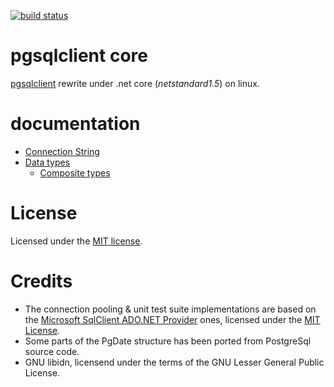 [![build status](https://gitlab.com/carlosga/pgsqlclient-core/badges/master/build.svg)](https://gitlab.com/carlosga/pgsqlclient-core/commits/master)

# pgsqlclient core

[pgsqlclient](https://gitlab.com/carlosga/pgsqlclient) rewrite under .net core (*netstandard1.5*) on linux.

# documentation

* [Connection String](docs/connection-string.md)
* [Data types](docs/data-types.md)
   * [Composite types](docs/composite-bindings.md)

# License

Licensed under the [MIT license](license.md).

# Credits

* The connection pooling & unit test suite implementations are based on the [Microsoft SqlClient ADO.NET Provider](https://github.com/dotnet/corefx) ones, licensed under the [MIT License](https://github.com/dotnet/corefx/blob/master/LICENSE).
* Some parts of the PgDate structure has been ported from PostgreSql source code.
* GNU libidn, licensend under the terms of the GNU Lesser General Public License.
